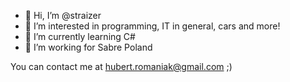 - 👋 Hi, I’m @straizer
- 👀 I’m interested in programming, IT in general, cars and more!
- 🌱 I’m currently learning C#
- 💞️ I’m working for Sabre Poland

You can contact me at hubert.romaniak@gmail.com ;)
